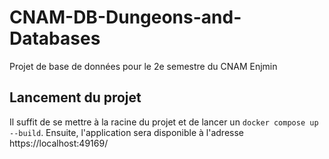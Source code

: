 # CNAM-DB-Dungeons-and-Databases
Projet de base de données pour le 2e semestre du CNAM Enjmin

## Lancement du projet
Il suffit de se mettre à la racine du projet et de lancer un `docker compose up --build`.
Ensuite, l'application sera disponible à l'adresse https://localhost:49169/
